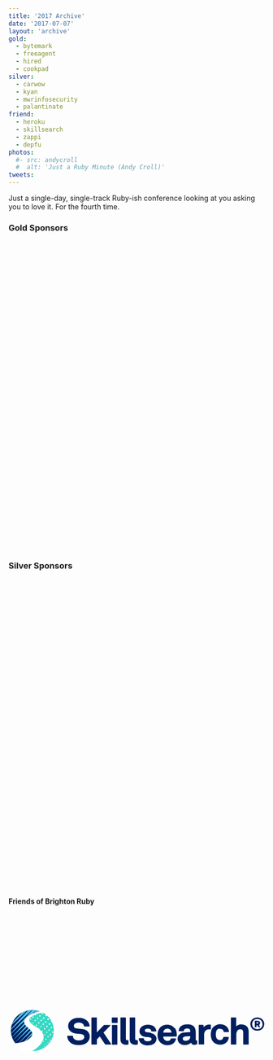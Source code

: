 ```yaml
---
title: '2017 Archive'
date: '2017-07-07'
layout: 'archive'
gold:
  - bytemark
  - freeagent
  - hired
  - cookpad
silver:
  - carwow
  - kyan
  - mwrinfosecurity
  - palantinate
friend:
  - heroku
  - skillsearch
  - zappi
  - depfu
photos:
  #- src: andycroll
  #  alt: 'Just a Ruby Minute (Andy Croll)'
tweets:
---
```


Just a single-day, single-track Ruby-ish conference looking at you asking you to love it. For the fourth time.

<h3 class="h6 my-4">Gold Sponsors</h3>

<div class="row">
  <div class="col-12 col-sm-6">
    <svg viewBox="0 0 400 120" class="img-fluid mb-3">
      <use xlink:href="#sponsor-bytemark"></use>
    </svg>
  </div>

  <div class="col-12 col-sm-6">
    <svg viewBox="0 0 400 120" class="img-fluid mb-3">
      <use xlink:href="#sponsor-freeagent"></use>
    </svg>
  </div>

  <div class="col-12 col-sm-6">
    <svg viewBox="0 0 400 120" class="img-fluid mb-3">
      <use xlink:href="#sponsor-hired"></use>
    </svg>
  </div>

  <div class="col-12 col-sm-6">
    <svg viewBox="0 0 400 120" class="img-fluid mb-3">
      <use xlink:href="#sponsor-cookpad"></use>
    </svg>
  </div>
</div>

<h3 class="h6 my-4">Silver Sponsors</h3>

<div class="row">
  <div class="col-6 col-sm-4">
    <svg viewBox="0 0 400 120" class="img-fluid mb-3">
      <use xlink:href="#sponsor-carwow"></use>
    </svg>
  </div>

  <div class="col-6 col-sm-4">
    <svg viewBox="0 0 400 120" class="img-fluid mb-3">
      <use xlink:href="#sponsor-kyan"></use>
    </svg>
  </div>

  <div class="col-6 col-sm-4">
    <svg viewBox="0 0 400 120" class="img-fluid mb-3">
      <use xlink:href="#sponsor-mwr"></use>
    </svg>
  </div>

  <div class="col-6 col-sm-4">
    <svg viewBox="0 0 400 120" class="img-fluid mb-3">
      <use xlink:href="#sponsor-palatinate"></use>
    </svg>
  </div>
</div>

<h4 class="h6 my-4">Friends of Brighton Ruby</h4>

<div class="row">
  <div class="col-4 col-sm-3">
    <svg viewBox="0 0 400 120" class="img-fluid mb-3">
      <use xlink:href="#sponsor-heroku"></use>
    </svg>
  </div>

  <div class="col-4 col-sm-3">
    <svg viewBox="0 0 400 120" xmlns="http://www.w3.org/2000/svg" xmlns:xlink="http://www.w3.org/1999/xlink" class="img-fluid mb-3">
      <defs>
        <path d="M39.03 28.53c0-11.9-6.76-22.74-17.65-28.42C16.9.9 8.66 2.8 2.78 7.4.9 8.85 0 10.5.18 12.23c.4 4.82 8.5 9.13 8.57 9.17l.78.5c4.55 2.9 11.44 7.26 12.92 13.84.74 3.3 0 6.83-2.28 10.4-3.4 5.47-8.5 10.25-15.08 14.2-.1.06-.2.2-.2.3 0 .14.1.22.2.2 18.7.03 33.9-14.48 33.9-32.3z" id="a"/>
        <path d="M45.56 2.85c.02-.2-.1-.37-.3-.43C41.7 1.24 37.96.64 34.22.64 15.6.64.42 15.14.42 32.98c0 7.28 2.55 14.34 7.2 19.94 9.53-1.1 17.33-2.46 23.73-8.83 2.23-2.2 3.22-4.3 3.13-6.4-.16-3.8-4-7.1-7.44-9.9l-.88-.8c-3.24-2.8-4.82-5.8-4.58-8.7.27-3.3 2.73-6.3 7.34-9.1 5.6-3.4 11.96-5.2 16.3-6.1.2 0 .35-.2.36-.4z" id="c"/>
      </defs>
      <g transform="translate(0 25)" fill="none" fill-rule="evenodd">
        <path d="M123.42 36.86c2.3 2.15 3.58 5.2 3.46 8.35.07 3.4-1.28 6.6-3.72 8.9-3.12 3-7.76 4.5-13.8 4.5-5.37 0-9.77-1.4-13.05-4.3-2.9-2.4-4.6-6-4.6-9.8l.5-.4h8l.5.5c0 1.8.8 3.5 2.1 4.7 1.5 1.4 3.7 2.1 6.9 2.1 3.3 0 5.7-.7 7.1-2 1-.9 1.6-2.2 1.6-3.5 0-2.4-1.5-3.9-4.7-4.4-1-.2-2.6-.4-4.7-.6-2.2-.2-3.8-.4-4.7-.5-3-.4-5.8-1.7-8-3.8-2.1-2.1-3.3-5-3.1-8 0-3.1 1.3-5.9 3.9-8.3 1.6-1.4 3.6-2.5 5.6-3.2 2.4-.8 4.8-1.2 7.2-1.1 5.1 0 9.2 1.4 12.3 4.1 3.1 2.7 4.5 5.7 4.5 9l-.4.48h-8l-.4-.4c-.1-1.45-.7-2.8-1.7-3.75-.8-.7-1.7-1.2-2.7-1.5-1.1-.4-2.3-.6-3.5-.6-2.9 0-5.2.76-6.6 2.1-.8.8-1.3 1.9-1.3 3.1 0 2.25 1.3 3.57 4 4 1 .1 2.6.3 4.9.56l4.4.5c3.2.32 6.25 1.7 8.7 3.82zm35.76-9.05l-.32-.7h-9.46l-.32.2-11.1 11.3V16l-.44-.44H130l-.43.44v41.4l.44.42h7.6l.5-.44V49.7l4.5-4.64 8.4 12.56.4.2h8.8l.4-.7-12.2-18 11-11.26zm2.9-.7l-.44.5v29.8l.45.5h7.6l.4-.4v-30l-.5-.4H162zm-.23-11.5l-.44.5v7.4l.5.5h8.1l.5-.4V16l-.4-.45-8 .02zm24.77 35.3h-.7c-1.04 0-1.75-.2-2.05-.5-.38-.5-.55-1.2-.5-1.8V15.9l-.45-.45h-7.58l-.45.43V49.6c0 2.88.8 5.03 2.4 6.42 1.6 1.38 3.8 2.05 6.5 2.05 1.1-.03 2.3-.17 3.4-.4l.3-.44V51.2l-.5-.44-.6.05zm14.56 0h-.68c-1.05 0-1.76-.2-2.07-.5-.37-.5-.55-1.2-.5-1.8V15.9l-.44-.45h-7.6l-.5.43V49.6c0 2.88.8 5.03 2.4 6.42 1.6 1.38 3.8 2.05 6.6 2.05 1.1-.03 2.2-.17 3.4-.4l.3-.44V51.2l-.5-.44-.6.05zm21.7-11.6l-6.68-.8c-3.23-.4-3.23-2-3.23-2.5 0-1.3.7-2.2 2.13-2.7 1-.3 2.04-.4 3.1-.4 1.35-.1 2.7.4 3.76 1.3.7.7 1.1 1.6 1.13 2.5l.4.5h7.1l.4-.4c-.1-2.4-1.1-4.8-2.9-6.4-2.4-2.4-5.8-3.6-10.2-3.6-4 0-7.3 1.1-9.8 3.1-2.2 1.7-3.4 4.3-3.4 7.1 0 2 .7 4 2.1 5.4 1.4 1.6 3.3 2.6 5.4 3 1.1.2 2.7.5 4.8.7 2.1.2 3.4.4 3.8.5 1.9.3 2.7 1.1 2.7 2.7 0 .8 0 3.3-6 3.3-1.6.1-3.2-.3-4.5-1.2-1-.8-1.5-1.9-1.5-3.2l-.4-.4H204l-.46.47c.03 2.8 1.3 5.48 3.44 7.28 2.6 2.36 6.1 3.56 10.4 3.56 4.8 0 8.53-1.2 11-3.5 1.9-1.8 2.9-4.3 2.86-6.87.1-2.22-.8-4.4-2.5-5.92-1.8-1.6-4-2.6-6.4-2.9zm37.28-7.2c1.98 2.9 2.92 6.5 2.8 10.7-.05.9-.07 1.6-.07 2l-.5.5h-20.5c-.1 2 .7 3.8 2.1 5.1 1.1 1.1 2.7 1.7 4.3 1.7 1.9 0 3.3-.4 4.2-1.3.6-.6 1.1-1.4 1.3-2.3l.4-.3h7.2l.4.5c-.3 2.2-1.3 4.2-2.8 5.8-2.6 2.9-6.3 4.3-10.9 4.3-3.8.1-7.4-1.3-10.2-3.8-3.3-3-5-7.1-5-12.2s1.5-9.2 4.6-12.2c2.6-2.6 6.1-3.9 10.3-3.9 5.2 0 9.1 2 11.8 5.7zM241.9 39h12.64c-.03-1.66-.67-3.25-1.78-4.47-1.2-1.1-2.82-1.68-4.46-1.57-1.88-.13-3.7.67-4.9 2.12-.9 1.12-1.44 2.5-1.52 3.93h.02zm52.46 12.26l.5.45V57l-.3.42c-1.22.5-2.55.8-3.9.82-1.45.08-2.88-.4-4-1.3-.7-.6-1.22-1.37-1.5-2.24-.92 1.05-2.04 1.9-3.3 2.5-1.85.9-3.9 1.35-5.95 1.33-3.6 0-6.5-.95-8.6-2.83-2-1.75-3.1-4.3-3.1-6.95-.1-2.66 1.1-5.23 3.2-6.92 2.3-1.76 5-2.75 7.8-2.85l8.8-.6V36.9c.1-1.16-.3-2.3-1-3.2-.6-.7-1.9-1.05-3.8-1.05-3.3 0-5.1 1.24-5.2 3.82l-.4.42h-7.3l-.4-.5c.1-3.1 1.6-5.9 4.1-7.6 2.5-1.7 5.6-2.5 9.4-2.5 6.4 0 10.4 2.1 12.2 6.3.7 2 1 4.1 1 6.2v11.1c0 .4.1.8.3 1.1.3.2.7.3 1 .3l1-.1zm-17.92-6.16c-1.08.04-2.12.4-2.98 1.06-.75.56-1.18 1.46-1.15 2.4 0 .92.5 1.8 1.2 2.34.8.63 1.9.96 2.9.94 2 .1 4-.5 5.5-1.7 1.4-1.15 2.2-2.88 2.1-4.67v-.9l-7.4.53zm40-17.84l-.4-.44c-.8-.12-1.6-.18-2.4-.18-1.94-.02-3.85.4-5.6 1.25-1.22.6-2.27 1.5-3 2.6l-.47-3.1-.45-.4h-6.38l-.45.4v29.8l.4.4h7.6l.4-.5v-15c-.1-2.1.6-4.2 2-5.8 1.3-1.5 3.2-2.3 5.6-2.3.8 0 1.6.1 2.5.3l.5-.5V27zm14.52 6.13c2.07 0 3.52.6 4.46 2 .5.7.8 1.6.83 2.5l.44.4h7.4l.4-.5c-.1-2.5-1-4.9-2.5-6.8-2.8-3.2-6.5-4.9-11.1-4.9-2.3 0-4.5.4-6.5 1.4-1.8.8-3.5 1.9-4.8 3.4-2.4 2.8-3.5 6.5-3.5 11.1s1.2 8.3 3.5 11.1c1.3 1.5 2.9 2.7 4.7 3.5 2 .9 4.2 1.4 6.4 1.4 4.6 0 8.3-1.7 11-4.9 1.5-1.9 2.4-4.3 2.5-6.7l-.5-.5h-7.5l-.5.4c-.1.9-.4 1.7-.9 2.5-.9 1.3-2.4 2-4.5 2-1.6 0-3.18-.6-4.28-1.7-1.3-1.4-2-3.8-2-7.2 0-3.4.7-5.9 2-7.3 1.1-1.1 2.67-1.7 4.25-1.6zm32.85-7.1c-1.7 0-3.4.3-5 1-1.1.5-2.1 1.2-3 2V15.9l-.4-.43h-7.5l-.4.44v41.4l.5.5h7.6l.4-.4V41.7c0-1.93.6-3.83 1.6-5.46.9-1.55 2.6-2.45 4.4-2.37 1.8 0 3 .43 3.7 1.25.8 1.13 1.2 2.5 1.1 3.87v18.4l.5.4h7.5l.5-.5V37.4c.1-2.94-.9-5.82-2.9-8-1.9-2.05-4.7-3.1-8.1-3.1l.1-.03zm35.8-.4c.1 2.8-1 5.5-3 7.4-4.5 3.8-11.1 3.8-15.6 0-1.9-2-3.1-4.6-3.1-7.4 0-2.8 1.1-5.5 3.1-7.4 4.5-3.9 11.2-3.9 15.6 0 2.1 1.9 3.2 4.6 3.1 7.4h.1zm-2.7 0c.1-2.1-.7-4.2-2.2-5.7-3.3-3-8.4-3-11.7 0-3 3.2-3 8.1 0 11.3 3.4 2.9 8.4 2.9 11.8 0 1.5-1.5 2.3-3.6 2.2-5.7l.1-.1zm-5.4 1l1.8 3.9h-2.8l-1.5-3.3h-1.4v3.3h-2.7V20.6h4.2c1.1-.04 2.1.3 2.9.92.8.62 1.2 1.57 1.2 2.56.1 1.22-.5 2.37-1.6 2.9v-.04zm-1.1-3c.1-.3-.1-.6-.3-.8-.3-.2-.6-.3-.9-.3h-1.5V25h1.6c.9 0 1.3-.38 1.3-1.15z" fill="#001F5F" fill-rule="nonzero"/>
        <ellipse fill="#FFF" fill-rule="nonzero" cx="37.2" cy="35.96" rx="36.97" ry="35.37"/>
        <ellipse fill="#FFF" fill-rule="nonzero" cx="37.2" cy="35.96" rx="36.97" ry="35.37"/>
        <path d="M48.54 5.83c0-.2-.1-.38-.3-.43-3.56-1.2-7.3-1.8-11.06-1.8C18.55 3.6 3.4 18.13 3.4 35.96c0 7.3 2.54 14.34 7.2 19.95 9.52-1.1 17.32-2.4 23.7-8.8 2.24-2.2 3.23-4.2 3.14-6.3-.15-3.8-4-7-7.43-9.9l-.8-.7c-3.2-2.7-4.8-5.7-4.6-8.7.3-3.2 2.8-6.3 7.4-9C37.6 9 43.9 7.2 48.3 6.3c.2 0 .3-.16.3-.36z" fill="#001F5F" fill-rule="nonzero"/>
        <path d="M71 35.96c0-11.9-6.76-22.74-17.65-28.42-4.47.75-12.72 2.68-18.6 7.26-1.9 1.5-2.78 3.12-2.62 4.86.42 4.82 8.5 9.13 8.58 9.17l.8.5c4.6 2.9 11.5 7.26 12.9 13.84.8 3.32 0 6.83-2.2 10.4-3.4 5.48-8.5 10.25-15.1 14.2-.1.06-.1.2-.1.32.1.1.2.2.3.2C55.9 68.3 71 53.8 71 35.9z" fill="#34D9C3" fill-rule="nonzero"/>
        <g transform="translate(31.97 7.433)">
          <mask id="b" fill="#fff">
            <use xlink:href="#a"/>
          </mask>
          <path d="M50.3 6.76c.23-.23.54-.36.86-.36.32 0 .63.13.86.36.48.48.48 1.26 0 1.74-.23.23-.54.36-.86.36-.32 0-.63-.13-.86-.36-.48-.48-.48-1.26 0-1.74zm-4.4 6.2c.27.26.64.4 1 .4.4 0 .76-.14 1.03-.4.54-.58.54-1.48 0-2.06-.27-.26-.64-.42-1.02-.42-.3 0-.7.16-1 .42-.5.58-.5 1.48 0 2.05zm6.6 2.43c.18.1.43.2.7.2.25 0 .5-.1.68-.3.38-.4.38-1 0-1.4-.18-.2-.43-.3-.7-.3-.25 0-.5.1-.68.3-.38.3-.38 1 0 1.4zm-36.43.4c-.2-.2-.47-.3-.75-.3s-.55.1-.74.3c-.4.4-.4 1 0 1.5.2.2.46.3.74.3.28 0 .55-.1.75-.3.4-.5.37-1.1-.04-1.5h.04zm16.98-28h-.55l-.18.1c-.1 0-.17.1-.24.2-.2.2-.33.4-.4.7-.02.1-.02.3 0 .5.02.1.07.3.13.4v.1c.1.1.2.3.3.4.1.1.2.1.3.2.1 0 .2.1.3.1.6.2 1.2.1 1.6-.3l.1-.1c.1-.1.2-.3.3-.4l.1-.4v-.6l-.1-.4v-.1l-.2-.3c-.1-.2-.2-.2-.4-.3-.1-.1-.3-.1-.4-.1h-.1c-.1-.1-.2-.1-.3 0l.1-.1zM20.9-14.5c.56-.57.56-1.47 0-2.04-.25-.27-.62-.43-1-.43s-.74.15-1 .42c-.55.56-.55 1.46 0 2.03.54.55 1.43.55 1.98 0h.03zM38 21c.25.22.56.36.9.36.32 0 .63-.14.86-.37.48-.5.48-1.3 0-1.8-.23-.3-.54-.4-.87-.4-.4 0-.7.1-.9.3-.5.5-.5 1.2-.1 1.7h.1zm-1.7 10.86c.2.22.5.34.8.34.3 0 .6-.1.8-.33.45-.45.45-1.17 0-1.63-.2-.2-.5-.33-.8-.33-.3 0-.6.2-.8.4-.46.5-.5 1.2-.06 1.7h.06zm-18.3.27c-.16-.16-.38-.25-.6-.25-.23 0-.44.08-.6.24-.33.34-.33.88 0 1.2.16.17.37.26.6.26.22 0 .44-.1.6-.25.33-.33.33-.87 0-1.2zm12.64-3.66c.2.2.46.3.74.3.28 0 .55-.1.74-.3.4-.42.4-1.08 0-1.5-.2-.2-.46-.3-.74-.3-.28 0-.55.1-.74.3-.42.4-.45 1.07-.05 1.5zm16.26.04c-.3.5-.3 1 0 1.5.2.3.54.5.9.6.37.1.73-.1 1-.3.47-.4.47-1.2 0-1.7-.27-.2-.63-.4-1-.3-.36.1-.7.3-.9.6v.1zm4.05-2.3c.25.3.6.4.94.4.3 0 .7-.1.9-.4.5-.5.5-1.3 0-1.9-.3-.2-.6-.4-1-.4s-.7.2-1 .4c-.6.5-.6 1.4-.1 1.9zm-10.9 1.9c.24.3.55.4.88.4.34 0 .65-.1.88-.3.5-.5.5-1.3 0-1.7-.2-.2-.5-.3-.8-.3-.3 0-.6.2-.8.4-.5.5-.5 1.2 0 1.7h.1zm-.4 9.6c.2.2.46.3.74.3.2 0 .5-.1.7-.3.4-.4.4-1.1 0-1.5-.2-.2-.5-.3-.8-.3s-.6.1-.8.3c-.4.4-.5 1.1-.1 1.5zM25.8 42.5c.15.16.37.25.6.25.22 0 .43-.1.6-.23.32-.37.32-.9 0-1.2-.17-.2-.38-.3-.6-.3-.23 0-.45.1-.6.3-.35.3-.37.85-.05 1.2h.04zM15.6 24.9c-.3-.1-.67-.05-.9.2-.34.33-.34.87 0 1.2.15.17.36.26.6.26.2 0 .43-.1.6-.25.32-.3.32-.9 0-1.2-.1-.1-.18-.1-.3-.2zm-9-9.1c-.32-.14-.7-.07-.93.17-.33.34-.33.88 0 1.22.16.1.38.2.6.2.23 0 .44 0 .6-.2.33-.3.33-.9 0-1.2-.08-.1-.17-.2-.28-.2zm17.1 18.4c-.34.34-.34.87 0 1.2.15.17.37.26.6.26.22 0 .43-.1.6-.25.32-.3.32-.8 0-1.2-.33-.3-.85-.3-1.18 0h-.02zm8.87 1.35c.2.2.47.32.75.32s.54-.12.74-.32c.4-.4.4-1.07 0-1.48-.2-.2-.46-.32-.74-.32-.28 0-.55.1-.75.32-.4.4-.4 1.07.02 1.47h-.1zm10.62-1.62c.2.22.5.34.8.34.3 0 .5-.12.8-.34.4-.45.4-1.17 0-1.63-.3-.2-.5-.33-.8-.33-.3 0-.6.12-.8.33-.5.46-.5 1.18 0 1.62zm-10.5 10.6c.1.16.4.25.6.25.2 0 .4-.1.6-.25.3-.33.3-.87 0-1.2-.2-.17-.4-.26-.6-.26-.2 0-.5.1-.6.25-.4.34-.4.88 0 1.2zM59.6 17.3c.15.17.35.26.56.26.2 0 .4-.1.55-.25.4-.3.4-.8 0-1.1-.1-.1-.3-.2-.5-.2s-.4.1-.5.3c-.3.3-.3.8 0 1.1zm-11.7 2.72c.28.27.64.42 1.02.42s.75-.15 1-.42c.56-.58.56-1.47 0-2.05-.25-.27-.62-.42-1-.42s-.74.15-1 .42c-.55.58-.54 1.48 0 2.05zm-24.85-2.18c-.2-.2-.47-.3-.75-.3-.27 0-.54.1-.74.3-.4.4-.4 1.07 0 1.5.2.2.46.3.74.3.3 0 .55-.1.75-.3.4-.43.4-1.1 0-1.5zM41.9 17c.24.27.58.4.94.4.35 0 .7-.13.94-.4.52-.52.52-1.37 0-1.9-.25-.25-.6-.4-.94-.4-.36 0-.7.15-.94.4-.27.25-.42.6-.43.96 0 .37.14.72.4.98l.03-.03zm-7.7 7.8c.2.22.5.34.8.34.3 0 .6-.12.8-.34.45-.45.45-1.17 0-1.62-.2-.22-.5-.34-.8-.34-.3 0-.6.12-.8.34-.44.45-.44 1.17 0 1.62zm-9.14.14L25 24.9c-.4-.38-1.03-.38-1.42 0-.4.4-.4 1.07 0 1.5.2.2.46.3.74.3.28 0 .55-.1.74-.3.38-.43.38-1.06 0-1.47zm30.07-3.06c.2.2.5.33.8.33.3 0 .6-.1.8-.3.46-.4.46-1.2 0-1.6-.2-.2-.5-.3-.8-.3-.3 0-.6.2-.8.4-.44.5-.45 1.2 0 1.7zm-46.5.95c-.3-.13-.67-.06-.9.2-.34.33-.34.87 0 1.2 0 .02.04.04.06.05.3.3.8.27 1.1-.04.3-.34.3-.88 0-1.2-.1-.1-.2-.17-.3-.2zm35.27-.62c-.52.6-.52 1.4 0 2s1.36.5 1.88 0c.53-.5.53-1.4 0-1.9-.24-.2-.58-.4-.94-.4-.35 0-.7.2-.94.4zM2.35 29.7c-.12-.12-.3-.2-.47-.2-.17 0-.34.08-.46.2-.12.13-.2.3-.2.47 0 .2.08.36.2.48.12.13.3.2.46.2.17 0 .34-.07.46-.2.24-.25.24-.65 0-.9v-.03zm3.9 5.95c.22-.22.22-.6 0-.8-.05-.05-.1-.1-.18-.12-.2-.1-.45-.03-.6.13-.22.2-.22.55 0 .77.2.2.57.2.78 0zm5.1 3.16c-.1-.1-.28-.2-.45-.2-.17 0-.34.1-.46.2-.26.3-.26.7 0 1 .12.2.3.2.46.2.17 0 .34 0 .46-.2.23-.2.22-.6 0-.9zm-3.07 3.1c-.1-.1-.24-.1-.4-.1-.13 0-.27.1-.38.2-.22.3-.22.6 0 .8.1.1.25.2.4.2.14 0 .3 0 .4-.1.18-.2.17-.5-.02-.7V42zm13.28-4.2c-.14-.1-.33-.2-.53-.2s-.38.1-.52.2c-.1.2-.2.4-.2.6s.1.4.3.6.4.3.6.3c.2 0 .4-.1.6-.2.2-.1.3-.3.3-.5s-.1-.4-.2-.5zm-7-2c-.13-.1-.32-.2-.52-.2s-.38.1-.52.3c-.15.2-.23.4-.23.6s0 .4.2.6c.1.2.3.3.5.3s.4-.1.5-.2c.1-.1.2-.3.2-.5s-.1-.4-.3-.5zM3.3 38.5c.18-.17.18-.46 0-.64-.1-.1-.2-.14-.33-.14-.12 0-.24.05-.32.14-.18.18-.18.47 0 .65l.06.1c.2.2.5.1.6-.1v.1zm-4.04-5.7c-.1-.12-.25-.18-.4-.18-.15 0-.3.06-.4.17-.2.2-.2.5 0 .7.1.1.25.1.4.1.15 0 .3-.1.4-.2.2-.2.2-.6 0-.8zm13.28-3.26c.15-.14.23-.33.23-.54 0-.2-.08-.4-.23-.53-.14-.14-.33-.23-.53-.23s-.3.1-.5.23c-.1.14-.2.33-.2.53s.1.4.3.54c.2.14.4.22.6.22s.4-.08.6-.22zm-18.26-.85c-.04-.1-.1-.1-.15-.1-.17-.1-.37-.1-.5 0-.1.1-.14.2-.14.3s0 .2.1.3c.1.1.2.1.3.1s.2-.1.3-.2c.1-.2.1-.5 0-.7zm15.04 3.9c.26-.3.26-.7 0-1-.12-.2-.3-.2-.46-.2-.18 0-.34 0-.47.2-.3.2-.3.6 0 .9h.2c.2.1.5 0 .7-.2zm-13.04 3.8c.18-.2.18-.5 0-.7-.08-.1-.2-.2-.32-.2s-.24 0-.32.1c-.18.2-.18.4 0 .6l.1.1h.04c.17 0 .37 0 .5-.1zm32.1-4.4c.36-.4.36-1 0-1.4-.18-.2-.42-.3-.67-.3-.2 0-.4.1-.6.3-.3.4-.3 1 0 1.3.2.2.5.3.7.3.3 0 .5-.1.7-.3zm2.02 7c.37-.4.37-1 0-1.4-.17-.2-.4-.3-.66-.3-.25 0-.5.1-.67.2-.37.4-.37 1 0 1.3.18.2.42.3.68.3.26 0 .5-.1.68-.3h-.03zm-3.08 10.9c-.12-.2-.28-.2-.46-.2-.17 0-.34 0-.46.2-.25.2-.25.6 0 .9.12.1.3.2.46.2.18 0 .34-.1.46-.2.13-.1.2-.3.2-.5.02-.2-.05-.4-.17-.5h-.03zm-13 4c-.1-.1-.2-.1-.33-.1s-.3 0-.4.1c-.2.2-.2.5 0 .6.1.1.2.1.3.1.1 0 .2-.1.3-.2.1-.1.1-.2.1-.4s-.1-.3-.1-.4h-.1zM17.3 51c-.2-.1-.3-.15-.4-.15-.2 0-.3.04-.4.14-.3.2-.3.6 0 .8.1.1.2.1.4.1.1 0 .2-.1.4-.2.1-.1.1-.3.1-.4 0-.2-.1-.3-.2-.4zm4 5.7c.2-.2.2-.47 0-.66-.1-.1-.2-.15-.3-.15-.1 0-.3 0-.4.1-.17.2-.17.4 0 .6.1.1.2.1.33.1s.25-.1.33-.2zm2.9-3.64c-.1-.1-.24-.16-.4-.16-.13 0-.27.08-.4.18-.2.2-.2.56 0 .8.1.1.27.14.4.14.16 0 .3-.06.4-.16.1-.13.16-.28.16-.43 0-.15-.07-.3-.18-.4zm6.3-6.4c-.14-.1-.33-.2-.53-.2s-.38.1-.5.2c-.16.17-.24.36-.24.56s.1.4.23.54c.15.12.34.2.53.2.2 0 .4-.08.5-.2.1-.17.2-.36.2-.56 0-.2-.1-.4-.3-.52zM18.3 40.9c-.12-.12-.28-.2-.46-.2-.17 0-.34.08-.46.2-.1.13-.18.3-.18.47 0 .18.07.34.2.47.1.14.28.2.45.2.18 0 .34-.06.46-.2.2-.1.2-.3.2-.45 0-.2 0-.4-.2-.5zm5.25 3.8c-.14-.13-.33-.2-.52-.2-.2 0-.4.07-.53.2-.15.15-.23.35-.23.55 0 .2.07.4.22.55.1.15.3.22.5.22s.4-.1.5-.24c.1-.14.2-.34.2-.55 0-.2-.1-.4-.3-.53v.03zm-18.26.9c.2-.18.2-.47 0-.65-.1-.1-.2-.12-.3-.12s-.3.05-.4.14c-.2.2-.2.48 0 .66l.1.1c.2.04.4 0 .5-.16v.05zm7 1.4c-.1-.1-.2-.14-.4-.14s-.3.05-.4.14c-.2.18-.2.47 0 .65.1.1.2.16.3.16.1 0 .2 0 .3-.1.1-.1.1-.2.1-.3s-.1-.2-.2-.3zm25.1-5.8c.3-.38.3-1 0-1.36-.2-.16-.4-.26-.7-.26-.3 0-.5.1-.7.28-.4.38-.4 1 0 1.36.2.18.4.27.7.26.2 0 .5-.1.6-.3v.06zm-17.1 6.76c-.2-.12-.3-.2-.5-.2s-.4.08-.5.2c-.3.26-.3.68 0 .94.1.1.3.18.4.18.1 0 .3-.07.4-.2.1-.12.2-.3.2-.48 0-.2-.1-.36-.2-.5v.05zM15.2 44c-.1-.1-.2-.17-.4-.17-.1 0-.3.06-.4.17-.2.22-.2.57 0 .8.1.1.3.16.4.16.2 0 .3-.06.4-.17.1-.2.2-.3.2-.5s-.05-.3-.2-.4v.1zM14 8.77c-.2-.2-.46-.3-.74-.3-.28 0-.55.1-.75.3-.4.4-.4 1.07 0 1.5.2.2.5.3.8.3s.6-.1.8-.3c.2-.2.4-.5.4-.77 0-.3-.1-.57-.3-.77v.04zM-2.14 6.85c-.08-.07-.17-.13-.28-.18-.3-.13-.68-.05-.92.2-.33.33-.33.87 0 1.2.16.16.38.25.6.25.23 0 .44-.1.6-.25.33-.33.33-.87 0-1.2v-.02zM-5.5 11.3c.15-.13.23-.32.23-.52s-.08-.4-.22-.54c-.2-.28-.7-.28-1 0-.1.14-.2.34-.2.54s.1.4.3.53c.2.2.4.3.6.3s.4-.1.6-.2zm5.4 2.6c-.17-.15-.4-.24-.6-.24-.24 0-.45.1-.6.25-.34.4-.34.9 0 1.3.06.1.14.1.22.2h.05c.32.2.7.1.93-.2.33-.3.33-.9 0-1.2zm-8.6.53c.25-.26.25-.67 0-.93-.13-.13-.3-.2-.47-.2-.17 0-.34.07-.46.2-.25.26-.25.67 0 .93.12.13.3.2.47.2.17 0 .34-.07.46-.2zM5-.37c-.2-.2-.47-.3-.75-.3s-.55.1-.75.3c-.4.43-.4 1.1 0 1.5.2.2.46.32.75.32.28 0 .54-.12.74-.32.2-.2.3-.47.3-.76 0-.3-.1-.56-.4-.76v.1zm2 7.1c-.2-.2-.46-.3-.74-.3-.3 0-.55.1-.75.3-.4.42-.4 1.1 0 1.5.2.2.5.3.8.3s.6-.1.8-.3c.2-.2.3-.48.3-.77 0-.28-.1-.55-.3-.75zm-9.8 19.83c.23-.22.23-.58 0-.8-.2-.22-.56-.22-.77 0-.22.22-.22.58 0 .8.22.2.56.2.78 0zm-9.9.78c.17-.2.17-.48 0-.66-.1-.08-.2-.13-.33-.13-.14 0-.25.05-.34.13-.18.18-.18.47 0 .66.1.08.2.13.33.13.1 0 .23-.05.32-.13zm9.23-10c-.14-.15-.33-.23-.53-.23s-.4.1-.53.2c-.16.2-.24.4-.24.6 0 .2.08.4.23.6.13.2.32.2.5.2.2 0 .4 0 .54-.2.16-.1.24-.3.24-.5s-.1-.4-.24-.5zm-6.3 6.37c-.1-.1-.24-.1-.4-.1-.14 0-.28.1-.4.2-.2.2-.2.6 0 .8.12.1.26.2.4.2.16 0 .3 0 .4-.1.12-.1.18-.2.17-.4 0-.1-.07-.3-.18-.4v.1zm15.32 2.8c-.14-.1-.33-.2-.53-.2s-.4.1-.53.2-.2.4-.2.6 0 .4.2.6c.1.2.3.3.5.3s.4 0 .5-.2c.1-.1.2-.3.2-.5s-.1-.4-.3-.5v.1zM.32 23.6c.12-.1.2-.3.2-.46 0-.2-.08-.35-.2-.47-.12-.13-.3-.2-.46-.2-.17 0-.34.07-.46.2-.25.26-.25.67 0 .93l.1.06.1.1c.25.1.53 0 .7-.17h.02zm-12.1-6.93c-.1-.1-.24-.17-.4-.17-.14 0-.28.06-.4.17-.2.22-.2.58 0 .8.12.1.26.16.4.16.16 0 .3-.06.4-.16.12-.1.18-.26.17-.42 0-.14-.1-.3-.2-.4v.04zm5.1 4.88c.27-.25.27-.66 0-.92l-.1-.06-.1-.06c-.26-.1-.56 0-.75.2-.25.3-.25.7 0 1 .12.2.3.2.47.2.17 0 .34 0 .46-.2h.03zm10.2-1.05c.16-.14.24-.33.24-.53s-.08-.4-.23-.52c-.14-.14-.33-.22-.53-.22s-.4.1-.53.23c-.15.14-.23.33-.23.54 0 .2.08.4.23.54.07.08.16.14.25.18.28.1.6.03.8-.2v.04zm-18.24-.2c.18-.17.18-.46 0-.64-.1-.1-.2-.13-.33-.13-.12 0-.24.06-.33.15-.17.2-.17.48 0 .66.1.1.2.14.33.14.12 0 .23-.07.3-.16l.03.02zM16.84-5.2c-.52.53-.52 1.38 0 1.9.25.26.6.4.94.4.35 0 .7-.14.94-.4.52-.52.52-1.37 0-1.9l-.13-.08c-.6-.43-1.3-.4-1.8.08zm-2.03-5.17c.3.25.6.4 1 .4s.7-.15 1-.4c.5-.53.5-1.37 0-1.9-.2-.25-.6-.4-.9-.4s-.7.15-.9.4-.4.6-.4.96.2.7.4.9v-.1zm19.3 5.7c-.6.6-.6 1.57 0 2.18.1.1.2.2.3.2.6.5 1.4.4 1.9-.1.6-.6.6-1.6 0-2.2l-.2-.2c-.6-.4-1.4-.3-1.9.3zM20.9-7.4c.27.28.63.44 1 .44.38 0 .75-.16 1-.43.56-.5.56-1.4 0-2-.25-.2-.6-.4-1-.4s-.74.2-1 .5c-.57.6-.57 1.5 0 2.1zm-9.97-.78c-.1.16-.2.36-.3.57v.2c0 .1 0 .3.05.4 0 0 .03.1.06.1.05.1.1.2.2.3.3.3.7.4 1.1.3.4-.1.77-.4.9-.8.06-.1.08-.3.1-.4v-.1c0-.2-.04-.3-.1-.5-.05-.2-.14-.3-.25-.4-.5-.5-1.3-.5-1.8 0zm17.8.43h-.23l-.2.08c-.12.05-.22.12-.32.2l-.07.05c-.5.58-.5 1.47 0 2.05.3.27.7.42 1 .42.4 0 .8-.15 1.1-.42.5-.58.5-1.47 0-2.05l-.4-.27h-.8zM31-.7h-.16c-.1 0-.2.02-.28.05-.07 0-.13.03-.2.05-.17.08-.32.18-.45.3-.5.58-.5 1.48 0 2.05.2.23.5.36.8.4h.3c.2-.02.3-.04.4-.08l.2-.07c.2-.06.3-.13.4-.22l.1-.05c.6-.57.6-1.47 0-2.04-.1-.2-.2-.3-.4-.3-.1-.1-.3-.1-.5-.1zm10.07-1.9c-.6.6-.6 1.56 0 2.17.28.28.67.45 1.08.45.4 0 .8-.17 1.08-.45.6-.6.6-1.58 0-2.2l-.25-.2c-.6-.4-1.4-.3-1.9.23zM7.13-4.24c-.44.45-.44 1.17 0 1.63.1.1.24.2.38.2.5.1 1 0 1.3-.3.5-.5.5-1.2 0-1.6-.2-.2-.5-.4-.8-.4-.3 0-.6.1-.8.3v-.1zm5.8 4.88c.23.24.54.37.87.37.33 0 .65-.1.88-.3.48-.5.48-1.3 0-1.7-.23-.2-.55-.4-.88-.4-.33 0-.64.2-.87.4-.24.3-.37.6-.37.9 0 .4.14.7.38.9zM23.8-3.12c-.53.53-.53 1.38 0 1.9.24.26.58.4.94.4.35 0 .7-.14.94-.4.52-.52.52-1.37 0-1.9-.25-.25-.6-.4-.94-.4-.36 0-.7.15-.95.4zM3.6-17.24c-.22-.24-.54-.37-.87-.37-.33 0-.64.1-.87.3-.48.5-.48 1.2 0 1.7.23.2.54.3.87.3.33 0 .65-.2.88-.4.3-.3.4-.6.4-.9 0-.4-.1-.7-.3-.9zm4.04-4.1c-.5-.48-1.3-.48-1.8 0-.53.54-.53 1.38 0 1.9.24.26.58.4.93.4.35 0 .7-.14.94-.4.3-.25.4-.6.4-.97s-.1-.8-.4-1zm10.72-1.28c-.05-.1-.12-.17-.2-.24-.3-.34-.77-.5-1.23-.47-.46.05-.87.3-1.12.7-.3.62-.3 1.43.2 1.95.3.3.7.46 1.1.46.4 0 .8-.16 1.1-.46.6-.52.7-1.35.3-1.98v.04zm-6.54-2.97c-.26-.2-.63-.4-1-.4-.4 0-.75.2-1.02.5-.54.6-.54 1.5 0 2.1.27.3.63.5 1 .5.4 0 .76-.1 1.02-.4.56-.5.57-1.4.03-2h-.03zm2.03 7.1c-.17-.2-.4-.3-.62-.3h-.75c-.23.1-.45.2-.62.4-.54.6-.54 1.5 0 2.1.27.3.63.4 1 .4.4 0 .75-.1 1.02-.4.55-.6.55-1.5 0-2h-.03zM9.13 2.9c-.44.44-.44 1.16 0 1.62h.04c.44.4 1.14.4 1.57 0 .45-.46.45-1.2 0-1.64-.43-.43-1.13-.43-1.57 0h-.04zm15.72-14.7c.05.08.1.15.18.22.28.3.67.46 1.08.46.5 0 .8-.17 1.1-.46.6-.6.6-1.58 0-2.2-.3-.28-.6-.45-1.1-.45-.4 0-.8.17-1 .46-.5.54-.5 1.35-.1 1.96zM-7.3-15.38c-.2-.2-.5-.33-.8-.33-.3 0-.6.1-.8.3-.44.4-.44 1.2 0 1.6.2.2.5.3.8.3.3 0 .6-.2.8-.4.47-.5.48-1.2.04-1.7h-.03zm7.95-8.04c-.24-.25-.58-.4-.94-.4-.3 0-.6.15-.9.4-.5.53-.5 1.37 0 1.9.3.25.6.4 1 .4s.7-.15 1-.4c.6-.52.6-1.36.1-1.9H.7zm8.5-8.6c-.28-.3-.67-.46-1.08-.46-.4 0-.8.16-1.07.46-.6.6-.6 1.58 0 2.18.28.3.67.47 1.07.47s.8-.17 1.08-.47c.6-.6.62-1.57.03-2.18h-.03zm13.9 11.2c-.6.6-.6 1.6 0 2.2.28.3.67.46 1.08.46.4 0 .8-.17 1.08-.47.6-.6.6-1.58 0-2.18 0-.1-.1-.2-.2-.2-.6-.5-1.4-.4-1.9.2zm-6.86-9.12c-.3-.3-.7-.46-1.1-.46s-.8.16-1.1.46c-.6.6-.6 1.58 0 2.2.3.28.6.45 1.1.45.4 0 .8-.1 1-.4.3-.3.4-.7.4-1.1 0-.4-.2-.8-.5-1.1v.1zm-11.3 2.3c-.3-.26-.7-.4-1.1-.4s-.8.14-1 .4c-.6.58-.6 1.48 0 2.06.2.27.6.42 1 .42s.7-.15 1-.42c.5-.6.5-1.5 0-2.07v.02zM22 9.84c.22.24.54.37.87.37.32 0 .64-.1.87-.3.48-.5.48-1.2 0-1.7-.23-.2-.55-.3-.87-.3-.33 0-.65.2-.88.4-.5.5-.5 1.3-.1 1.8zm3.2 4.24c-.43.45-.43 1.18 0 1.63.22.2.5.4.8.4.32 0 .6-.1.82-.3.44-.4.44-1.1 0-1.6-.22-.2-.5-.3-.8-.3-.3 0-.6.2-.82.4zM31 17.2c-.1.1-.18.22-.23.36v.08c-.1.28-.1.6 0 .87l.06.2.08.2.2.2.2.2c.5.4 1.2.3 1.6-.1.5-.5.5-1.3 0-1.7-.2-.2-.5-.4-.8-.4-.3 0-.6.2-.9.4H31zm3.9-2.2c.26.26.6.4.96.4.35 0 .7-.14.94-.4.52-.52.52-1.37 0-1.9-.25-.25-.6-.4-.94-.4-.36 0-.7.15-.95.4-.5.5-.5 1.34 0 1.88l.1.02zm-5.93-4.88c-.5.5-.5 1.28 0 1.77.23.2.54.3.87.3.33 0 .65-.2.88-.4.48-.5.48-1.3 0-1.8-.1-.1-.2-.2-.3-.2l-.1-.1c-.47-.2-1.02-.2-1.38.2h.03zM-10.3 4.8c-.33.32-.33.86 0 1.2.16.16.38.25.6.25.23 0 .44-.1.6-.25.33-.34.33-.88 0-1.2-.16-.2-.37-.3-.6-.3-.24 0-.46.1-.63.26l.03.03zm37.53 16.34c-.45.45-.45 1.18 0 1.63.2.2.5.33.8.33.3 0 .6-.12.8-.33.45-.45.45-1.18 0-1.63-.2-.23-.5-.36-.8-.36-.32 0-.62.12-.83.34l.03.02zm15.9-16.68c-.6.6-.6 1.58 0 2.2.07.07.16.14.26.2v.04l.2.1h.1l.2.05h.4c.1-.02.3-.06.4-.12l.1-.05c.1-.05.2-.12.2-.2l.1-.05c.6-.6.6-1.58 0-2.2l-.4-.27c-.6-.3-1.3-.18-1.8.3zm-6.22-2.7c-.5.57-.5 1.47 0 2.05.3.3.7.5 1.1.5s.8-.1 1-.4c.6-.5.6-1.4 0-2-.2-.2-.6-.4-1-.4s-.7.2-1 .5zm-11 4.08c.3.25.6.4 1 .4s.7-.15 1-.4c.5-.53.5-1.38 0-1.9-.2-.26-.6-.4-.9-.4s-.7.14-.9.4c-.2.24-.4.6-.4.95 0 .3.1.7.4.9zm-9.7-.94c-.4.46-.4 1.18 0 1.63.3.22.5.34.8.34.3 0 .6-.12.9-.34.5-.45.5-1.17 0-1.62-.4-.4-1.1-.4-1.6 0zm2.1 7.07c-.4.46-.4 1.18 0 1.63.2.22.5.34.8.34.3 0 .6-.12.8-.34.5-.45.5-1.17 0-1.63-.2-.2-.5-.33-.8-.33-.3 0-.6.12-.8.33zM20 .95c-.5.5-.5 1.28 0 1.77.22.23.54.37.87.37.32 0 .64-.2.87-.4.48-.5.48-1.3 0-1.8-.24-.2-.54-.3-.88-.3-.33 0-.64.1-.87.3zm18.98 7.88c-.54.57-.54 1.47 0 2.04.05.04.1.08.16.1.1.1.2.16.3.22.54.2 1.16.1 1.56-.4.55-.6.55-1.5 0-2.1l-.23-.2-.23-.2c-.56-.3-1.22-.1-1.63.3h.1zM33.93 5.6h-.12c-.3 0-.6.15-.9.4-.5.53-.5 1.38 0 1.9.2.13.3.22.5.28h.1l.4.1h.2l.3-.07h.2c.1 0 .2-.1.3-.2l.1-.1c.5-.5.5-1.4 0-1.9-.1-.1-.2-.2-.4-.2h-.1c-.1 0-.3-.1-.4 0h.1zM9.77-14.3c-.25-.25-.6-.4-.94-.4-.35 0-.7.15-.94.4-.6.53-.6 1.38 0 1.9.2.26.5.4.9.4s.7-.14.9-.4c.5-.54.4-1.37-.1-1.88v-.02zM-3-18.92c-.07-.16-.17-.3-.3-.44-.22-.23-.54-.36-.87-.36-.33 0-.64.13-.87.36-.48.5-.48 1.28 0 1.77.23.3.54.4.87.4.33 0 .65-.1.88-.3.4-.3.4-.8.3-1.3zM-21.67 17.5c-.08-.06-.2-.1-.32-.1-.1 0-.2.04-.3.12-.2.2-.2.48 0 .67.1 0 .2.1.3.1.2 0 .3-.1.4-.2.1-.1.1-.3.1-.4 0-.1 0-.3-.1-.3h.1zm32.8 3.34c.17.18.4.28.66.28.2 0 .4-.1.6-.27.3-.37.3-.97 0-1.35l-.2-.14c-.4-.22-.9-.16-1.2.13-.4.3-.4.9 0 1.3zm7.3 2.23c.34.15.74.07 1-.2.38-.38.38-.98 0-1.36-.16-.1-.4-.2-.66-.2-.25 0-.5.1-.67.3-.36.4-.36 1 0 1.4.07.1.16.2.26.3h.06zm1.64 6.9c.18.17.42.28.67.28.26 0 .5-.1.67-.3.4-.36.4-.96 0-1.34-.1-.1-.4-.2-.6-.2s-.5.1-.6.3c-.3.4-.3 1 0 1.4zM5.67-8.45c.47-.5.47-1.28 0-1.77-.24-.25-.56-.38-.9-.38-.3 0-.63.13-.86.37-.4.48-.4 1.26 0 1.76.3.23.6.37.9.37.4 0 .7-.14.9-.37zm-7.7 7.5c.4-.4.4-1.08 0-1.5-.2-.2-.46-.3-.74-.3s-.55.1-.74.3c-.4.42-.4 1.1 0 1.5.2.2.4.3.7.3s.5-.1.7-.3zm-16.13-3.4c-.16-.17-.37-.26-.6-.26-.22 0-.44 0-.6.2-.33.3-.33.8 0 1.2.16.1.38.2.6.2.23 0 .44-.1.6-.3.33-.4.33-.9 0-1.2zm10.47-1.5c-.1-.18-.4-.28-.6-.28s-.5.1-.6.28c-.3.38-.3.98 0 1.35.2.18.4.28.7.28.3 0 .5-.1.7-.28.4-.37.4-.97 0-1.34zm-13.8 4.9c-.1-.16-.3-.24-.5-.24s-.4.1-.5.3c-.1.2-.2.4-.2.6s.1.4.3.6c.2.2.4.3.6.3s.4-.1.6-.2c.2-.1.3-.3.3-.5s-.1-.4-.2-.5zm15.9 3.53c.4-.37.4-.98 0-1.35-.1-.18-.4-.28-.6-.28s-.5.1-.6.28c-.3.37-.3.98 0 1.35.2.18.4.28.7.3.3 0 .5-.1.7-.3zm-5.5-4.88c-.1-.17-.4-.26-.6-.26-.2 0-.4.1-.6.25-.3.3-.3.8 0 1.2.2.1.4.2.6.2.2 0 .5-.1.6-.3.4-.4.4-.9 0-1.2zm-13.6 4.58c-.1-.12-.3-.2-.4-.2s-.3.08-.4.2c-.1.13-.2.3-.2.47 0 .18.1.34.2.47.2.12.3.2.5.2s.4-.08.5-.2c.3-.26.3-.67 0-.93v-.1zM1.8-4.64c.45-.45.45-1.17 0-1.63-.2-.2-.5-.33-.8-.33-.3 0-.6.12-.8.33-.45.46-.45 1.18 0 1.63.2.2.5.34.8.34.3 0 .58-.12.8-.33zM-11-11.58c-.2-.2-.47-.32-.75-.32s-.55.12-.75.32c-.4.4-.4 1.07 0 1.5.2.2.45.3.73.3.3 0 .6-.1.78-.3.4-.43.4-1.08 0-1.5zm10.7-1.75c-.2-.22-.5-.34-.8-.34-.3 0-.6.12-.8.34-.44.45-.44 1.17 0 1.62.2.2.5.3.8.3.3 0 .6-.1.8-.4.45-.5.45-1.2 0-1.7zM-14.64-7.9c-.17-.18-.4-.28-.67-.28s-.5.1-.7.28c-.4.37-.4.98 0 1.35.2.18.4.28.7.28.2 0 .5-.1.6-.28.3-.38.3-.98 0-1.35zm10.62-1.62c-.2-.2-.46-.32-.74-.32-.28 0-.55.1-.75.32-.4.4-.4 1.07 0 1.48.2.2.4.32.7.32s.5-.1.7-.32c.4-.4.4-1.06 0-1.47v-.1zm-14.74 24.04c-.1-.1-.25-.16-.4-.16-.15 0-.3.06-.4.16-.2.22-.2.58 0 .8.1.1.25.17.4.17.15 0 .3-.1.4-.2.2-.2.2-.6 0-.8zm-4.98-4.08c-.08-.1-.2-.14-.32-.14s-.24.05-.32.14c-.06.08-.1.2-.1.32 0 .13.04.24.13.33.1 0 .2.1.33.1.12 0 .24-.1.32-.2.1-.1.15-.2.15-.4s-.06-.3-.15-.4zm9.24-9.35c-.17-.2-.36-.3-.55-.3-.2 0-.4 0-.53.2-.15.1-.23.3-.23.5s.1.4.2.5.3.2.5.2.4-.1.5-.3.2-.3.2-.5-.1-.4-.2-.6zm-6.34 6.3c-.1-.1-.24-.2-.4-.2-.14 0-.28 0-.4.1-.2.2-.2.6 0 .8.12.1.26.1.4.1.16 0 .3-.1.4-.2.22-.2.22-.6 0-.8zm22.86 4.2c.18.1.42.2.67.2.2 0 .5-.1.6-.3.3-.4.3-1 0-1.4-.2-.2-.4-.3-.7-.3-.3 0-.5.1-.7.3-.4.4-.4 1 0 1.3zm7.3 2.2c.35.1.76 0 1.02-.2.38-.4.38-1 0-1.4l-.1-.1-.2-.2c-.36-.2-.77-.1-1.03.2-.3.4-.3 1 0 1.3.1.1.2.2.4.2v-.1zm-25.05-2.6c-.13-.1-.3-.2-.47-.2-.16 0-.33.1-.45.2-.26.2-.26.7 0 .9.12.1.3.1.46.1.2 0 .4-.1.5-.2.2-.3.2-.6 0-.9V11zM.3 4.8c.35.15.76.06 1.03-.2.36-.38.36-1 0-1.36-.18-.18-.42-.28-.67-.28-.25 0-.5.1-.67.28-.4.37-.4.98 0 1.35.1.1.2.2.3.2zm-28.13.56c-.1-.1-.25-.16-.4-.16-.15 0-.3.06-.4.16-.2.22-.2.58 0 .8.1.1.25.17.4.17.15 0 .3 0 .4-.12.18-.2.18-.5 0-.7v-.1zm10.06-1.06c-.12-.12-.3-.2-.46-.2-.17 0-.34.08-.46.2-.1.13-.2.3-.2.47 0 .18.1.34.2.47.2.12.3.2.5.2s.4-.08.5-.2c.2-.25.2-.63 0-.88V4.3zm5.25 3.8c-.13-.13-.32-.2-.52-.2s-.4.07-.53.2c-.14.15-.22.35-.22.55 0 .2.1.4.3.53.2.15.4.22.6.22s.4-.07.6-.22c.3-.27.3-.7 0-.98v-.1zm-18.24.24c-.1-.08-.2-.13-.33-.13-.1 0-.2 0-.3.1-.1.2-.1.5 0 .7.1.1.2.2.4.2s.3 0 .4-.1c.2-.1.2-.4 0-.6v-.1z" fill="#FFF" fill-rule="nonzero" mask="url(#b)"/>
        </g>
        <path d="M71 35.96c0-11.9-6.76-22.74-17.65-28.42-4.47.75-12.72 2.68-18.6 7.26-1.9 1.5-2.78 3.12-2.62 4.86.42 4.82 8.5 9.13 8.58 9.17l.8.5c4.6 2.9 11.5 7.26 12.9 13.84.8 3.32 0 6.83-2.2 10.4-3.4 5.48-8.5 10.25-15.1 14.2-.1.06-.1.2-.1.32.1.1.2.2.3.2C55.9 68.3 71 53.8 71 35.9z" stroke="#FFF" stroke-width=".5"/>
        <g transform="translate(2.974 2.973)">
          <mask id="d" fill="#fff">
            <use xlink:href="#c"/>
          </mask>
          <path d="M9.77 55.75L52.9 8.67l3.46 3.5-46.6 43.58zM52.97 8.8l-3.45-3.5L6.4 52.37 52.97 8.8zm6.7 6.76l-3.46-3.5L13.1 59.1l46.57-43.56zM63 18.93l-3.45-3.5L16.42 62.5l46.6-43.57zM49.68 5.43l-3.47-3.5L3.1 48.98 49.68 5.4zm-3.34-3.38l-3.47-3.5L-.26 45.6l46.6-43.57zM43-1.32l-3.48-3.5L-3.6 42.23 43-1.32zM39.64-4.7l-3.47-3.48-43.1 47.08 46.6-43.6zM36.3-8.07l-3.45-3.5-43.13 47.06 46.6-43.6z" fill="#57C1E8" fill-rule="nonzero" mask="url(#d)"/>
        </g>
        <path d="M48.54 5.83c0-.2-.1-.38-.3-.43-3.56-1.2-7.3-1.8-11.06-1.8C18.55 3.6 3.4 18.13 3.4 35.96c0 7.3 2.54 14.34 7.2 19.95 9.52-1.1 17.32-2.4 23.7-8.8 2.24-2.2 3.23-4.2 3.14-6.3-.15-3.8-4-7-7.43-9.9l-.8-.7c-3.2-2.7-4.8-5.7-4.6-8.7.3-3.2 2.8-6.3 7.4-9C37.6 9 43.9 7.2 48.3 6.3c.2 0 .3-.16.3-.36z" stroke="#FFF" stroke-width=".5"/>
      </g>
    </svg>
  </div>

  <div class="col-4 col-sm-3">
    <svg viewBox="0 0 400 120" class="img-fluid mb-3">
      <use xlink:href="#sponsor-zappi"></use>
    </svg>
  </div>

  <div class="col-4 col-sm-3">
    <svg viewBox="0 0 400 120" class="img-fluid mb-3">
      <use xlink:href="#sponsor-depfu"></use>
    </svg>
  </div>
</div>
